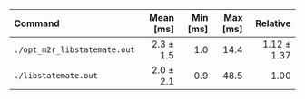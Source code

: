| Command | Mean [ms] | Min [ms] | Max [ms] | Relative |
|:---|---:|---:|---:|---:|
| `./opt_m2r_libstatemate.out` | 2.3 ± 1.5 | 1.0 | 14.4 | 1.12 ± 1.37 |
| `./libstatemate.out` | 2.0 ± 2.1 | 0.9 | 48.5 | 1.00 |
